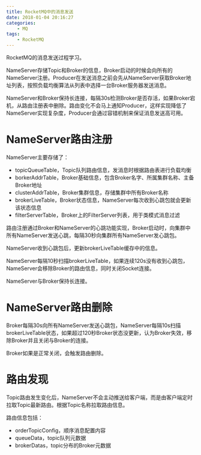 ```yaml
---
title: RocketMQ中的消息发送
date: 2018-01-04 20:16:27
categories: 
	- MQ
tags:
	- RocketMQ
---
```


RocketMQ的消息发送过程学习。

<!--more-->

NameServer存储Topic和Broker的信息，Broker启动的时候会向所有的NameServer注册。Producer在发送消息之前会先从NameServer获取Broker地址列表，按照负载均衡算法从列表中选择一台Broker服务器发送消息。

NameServer和Broker保持长连接，每隔30s检测Broker是否存活，如果Broker宕机，从路由注册表中删除。路由变化不会马上通知Producer，这样实现降低了NameServer实现复杂度，Producer会通过容错机制来保证消息发送高可用。

# NameServer路由注册

NameServer主要存储了：

- topicQueueTable，Topic队列路由信息，发消息时根据路由表进行负载均衡
- borkerAddrTable，Broker基础信息，包含Broker名字、所属集群名称、主备Broker地址
- clusterAddrTable，Broker集群信息，存储集群中所有Broker名称
- brokerLiveTable，Broker状态信息，NameServer每次收到心跳包就会更新该状态信息
- filterServerTable，Broker上的FilterServer列表，用于类模式消息过滤

路由注册通过Broker和NameServer的心跳功能实现，Broker启动时，向集群中所有NameServer发送心跳，每隔30秒向集群所有NameServer发心跳包。

NameServer收到心跳包后，更新brokerLiveTable缓存中的信息。

NameServer每隔10秒扫描brokerLiveTable，如果连续120s没有收到心跳包，NameServer会移除Broker的路由信息，同时关闭Socket连接。

NameServer与Broker保持长连接。

# NameServer路由删除

Broker每隔30s向所有NameServer发送心跳包，NameServer每隔10s扫描brokerLiveTable状态，如果超过120秒Broker状态没更新，认为Broker失效，移除Broker并且关闭与Broker的连接。

Broker如果是正常关闭，会触发路由删除。

# 路由发现

Topic路由发生变化后，NameServer不会主动推送给客户端，而是由客户端定时拉取Topic最新路由。根据Topic名称拉取路由信息。

路由信息包括：

- orderTopicConfig，顺序消息配置内容
- queueData，topic队列元数据
- brokerDatas，topic分布的Broker元数据

